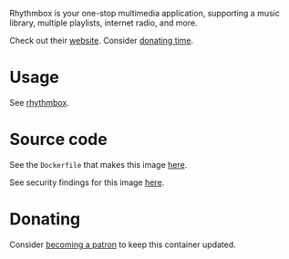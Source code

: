 Rhythmbox is your one-stop multimedia application, supporting a music library,
multiple playlists, internet radio, and more.

Check out their [website](https://gitlab.gnome.org/GNOME/rhythmbox). Consider
[donating time](https://gitlab.gnome.org/GNOME/rhythmbox/-/issues).

# Usage

See [rhythmbox](https://github.com/akiraheid/containerfiles/blob/master/rhythmbox/rhythmbox).

# Source code

See the `Dockerfile` that makes this image [here](https://github.com/akiraheid/containerfiles).

See security findings for this image [here](https://akiraheid.github.io/containerfiles/).

# Donating

Consider [becoming a patron](https://www.patreon.com/akiracode) to keep this container updated.
